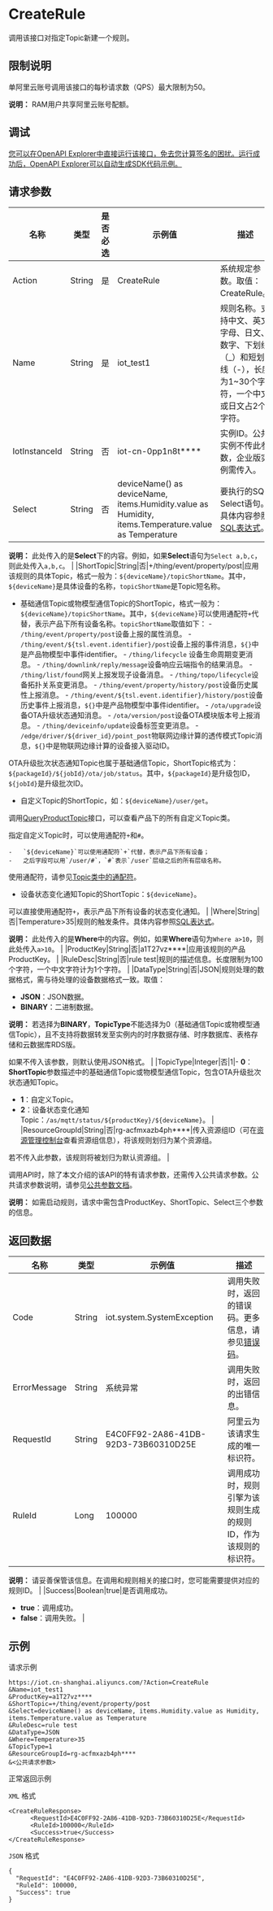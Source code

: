 # CreateRule

调用该接口对指定Topic新建一个规则。

## 限制说明

单阿里云账号调用该接口的每秒请求数（QPS）最大限制为50。

**说明：** RAM用户共享阿里云账号配额。

## 调试

[您可以在OpenAPI Explorer中直接运行该接口，免去您计算签名的困扰。运行成功后，OpenAPI Explorer可以自动生成SDK代码示例。](https://api.aliyun.com/#product=Iot&api=CreateRule&type=RPC&version=2018-01-20)

## 请求参数

|名称|类型|是否必选|示例值|描述|
|--|--|----|---|--|
|Action|String|是|CreateRule|系统规定参数。取值：CreateRule。 |
|Name|String|是|iot\_test1|规则名称。支持中文、英文字母、日文、数字、下划线（\_）和短划线（-），长度为1~30个字符，一个中文或日文占2个字符。 |
|IotInstanceId|String|否|iot-cn-0pp1n8t\*\*\*\*|实例ID。公共实例不传此参数，企业版实例需传入。 |
|Select|String|否|deviceName\(\) as deviceName, items.Humidity.value as Humidity, items.Temperature.value as Temperature|要执行的SQL Select语句。具体内容参照[SQL表达式](~~30554~~)。

 **说明：** 此处传入的是**Select**下的内容。例如，如果**Select**语句为`Select a,b,c`，则此处传入`a,b,c`。 |
|ShortTopic|String|否|+/thing/event/property/post|应用该规则的具体Topic，格式一般为：`${deviceName}/topicShortName`。其中，`${deviceName}`是具体设备的名称，`topicShortName`是Topic短名称。

 -   基础通信Topic或物模型通信Topic的ShortTopic，格式一般为：`${deviceName}/topicShortName`。其中，`${deviceName}`可以使用通配符`+`代替，表示产品下所有设备名称。`topicShortName`取值如下：
    -   `/thing/event/property/post`设备上报的属性消息。
    -   `/thing/event/${tsl.event.identifier}/post`设备上报的事件消息，`${}`中是产品物模型中事件identifier。
    -   `/thing/lifecycle` 设备生命周期变更消息。
    -   `/thing/downlink/reply/message`设备响应云端指令的结果消息。
    -   `/thing/list/found`网关上报发现子设备消息。
    -   `/thing/topo/lifecycle`设备拓扑关系变更消息。
    -   `/thing/event/property/history/post`设备历史属性上报消息。
    -   `/thing/event/${tsl.event.identifier}/history/post`设备历史事件上报消息，`${}`中是产品物模型中事件identifier。
    -   `/ota/upgrade`设备OTA升级状态通知消息。
    -   `/ota/version/post`设备OTA模块版本号上报消息。
    -   `/thing/deviceinfo/update`设备标签变更消息。
    -   `/edge/driver/${driver_id}/point_post`物联网边缘计算的透传模式Topic消息，`${}`中是物联网边缘计算的设备接入驱动ID。

OTA升级批次状态通知Topic也属于基础通信Topic，ShortTopic格式为：`${packageId}/${jobId}/ota/job/status`。其中，`${packageId}`是升级包ID，`${jobId}`是升级批次ID。

-   自定义Topic的ShortTopic，如：`${deviceName}/user/get`。

调用[QueryProductTopic](~~69647~~)接口，可以查看产品下的所有自定义Topic类。

指定自定义Topic时，可以使用通配符`+`和`#`。

    -   `${deviceName}`可以使用通配符`+`代替，表示产品下所有设备；
    -   之后字段可以用`/user/#`，`#`表示`/user`层级之后的所有层级名称。

使用通配符，请参见[Topic类中的通配符](~~85539~~)。

-   设备状态变化通知Topic的ShortTopic：`${deviceName}`。

可以直接使用通配符`+`，表示产品下所有设备的状态变化通知。 |
|Where|String|否|Temperature\>35|规则的触发条件。具体内容参照[SQL表达式](~~30554~~)。

 **说明：** 此处传入的是**Where**中的内容。例如，如果**Where**语句为`Where a>10`，则此处传入`a>10`。 |
|ProductKey|String|否|a1T27vz\*\*\*\*|应用该规则的产品ProductKey。 |
|RuleDesc|String|否|rule test|规则的描述信息。长度限制为100个字符，一个中文字符计为1个字符。 |
|DataType|String|否|JSON|规则处理的数据格式，需与待处理的设备数据格式一致。取值：

 -   **JSON**：JSON数据。
-   **BINARY**：二进制数据。

 **说明：** 若选择为**BINARY**，**TopicType**不能选择为0（基础通信Topic或物模型通信Topic），且不支持将数据转发至实例内的时序数据存储、时序数据库、表格存储和云数据库RDS版。

 如果不传入该参数，则默认使用JSON格式。 |
|TopicType|Integer|否|1|-   **0**：**ShortTopic**参数描述中的基础通信Topic或物模型通信Topic，包含OTA升级批次状态通知Topic。
-   **1**：自定义Topic。
-   **2**：设备状态变化通知Topic：`/as/mqtt/status/${productKey}/${deviceName}`。 |
|ResourceGroupId|String|否|rg-acfmxazb4ph\*\*\*\*|传入资源组ID（可在[资源管理控制台](https://resourcemanager.console.aliyun.com/resource-groups)查看资源组信息），将该规则划归为某个资源组。

 若不传入此参数，该规则将被划归为默认资源组。 |

调用API时，除了本文介绍的该API的特有请求参数，还需传入公共请求参数。公共请求参数说明，请参见[公共参数文档](~~30561~~)。

**说明：** 如需启动规则，请求中需包含ProductKey、ShortTopic、Select三个参数的信息。

## 返回数据

|名称|类型|示例值|描述|
|--|--|---|--|
|Code|String|iot.system.SystemException|调用失败时，返回的错误码。更多信息，请参见[错误码](~~87387~~)。 |
|ErrorMessage|String|系统异常|调用失败时，返回的出错信息。 |
|RequestId|String|E4C0FF92-2A86-41DB-92D3-73B60310D25E|阿里云为该请求生成的唯一标识符。 |
|RuleId|Long|100000|调用成功时，规则引擎为该规则生成的规则ID，作为该规则的标识符。

 **说明：** 请妥善保管该信息。在调用和规则相关的接口时，您可能需要提供对应的规则ID。 |
|Success|Boolean|true|是否调用成功。

 -   **true**：调用成功。
-   **false**：调用失败。 |

## 示例

请求示例

```
https://iot.cn-shanghai.aliyuncs.com/?Action=CreateRule
&Name=iot_test1
&ProductKey=a1T27vz****
&ShortTopic=+/thing/event/property/post
&Select=deviceName() as deviceName, items.Humidity.value as Humidity, items.Temperature.value as Temperature
&RuleDesc=rule test
&DataType=JSON
&Where=Temperature>35
&TopicType=1
&ResourceGroupId=rg-acfmxazb4ph****
&<公共请求参数>
```

正常返回示例

`XML` 格式

```
<CreateRuleResponse>
      <RequestId>E4C0FF92-2A86-41DB-92D3-73B60310D25E</RequestId>
      <RuleId>100000</RuleId>
      <Success>true</Success>
</CreateRuleResponse>
```

`JSON` 格式

```
{
  "RequestId": "E4C0FF92-2A86-41DB-92D3-73B60310D25E", 
  "RuleId": 100000, 
  "Success": true
}
```

